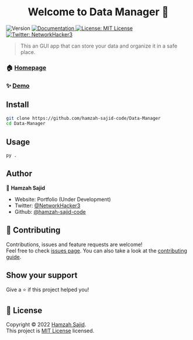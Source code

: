 <h1 align="center">Welcome to Data Manager 👋</h1>
<p>
  <img alt="Version" src="https://img.shields.io/badge/version-1.0-blue.svg?cacheSeconds=2592000" />
  <a href="https://www.gitbook.com/" target="_blank">
    <img alt="Documentation" src="https://img.shields.io/badge/documentation-yes-brightgreen.svg" />
  </a>
  <a href="https://github.com/hamzah-sajid-code/Data-Manager/blob/master/LICENSE" target="_blank">
    <img alt="License: MIT License" src="https://img.shields.io/badge/License-MIT License-yellow.svg" />
  </a>
  <a href="https://twitter.com/NetworkHacker3" target="_blank">
    <img alt="Twitter: NetworkHacker3" src="https://img.shields.io/twitter/follow/NetworkHacker3.svg?style=social" />
  </a>
</p>

> This an GUI app that can store your data and organize it in a safe place.

### 🏠 [Homepage](https://github.com/hamzah-sajid-code/Data-Manager)

### ✨ [Demo](https://www.youtube.com/watch?v=HafC3ayrt3U)

## Install

```sh
git clone https://github.com/hamzah-sajid-code/Data-Manager
cd Data-Manager
```

## Usage

```sh
py .
```

## Author

👤 **Hamzah Sajid**

* Website: Portfolio (Under Development)
* Twitter: [@NetworkHacker3](https://twitter.com/NetworkHacker3)
* Github: [@hamzah-sajid-code](https://github.com/hamzah-sajid-code)

## 🤝 Contributing

Contributions, issues and feature requests are welcome!<br />Feel free to check [issues page](https://github.com/hamzah-sajid-code/Data-Manager/issues). You can also take a look at the [contributing guide](Indev).

## Show your support

Give a ⭐️ if this project helped you!

## 📝 License

Copyright © 2022 [Hamzah Sajid](https://github.com/hamzah-sajid-code).<br />
This project is [MIT License](https://github.com/hamzah-sajid-code/Data-Manager/blob/master/LICENSE) licensed.
